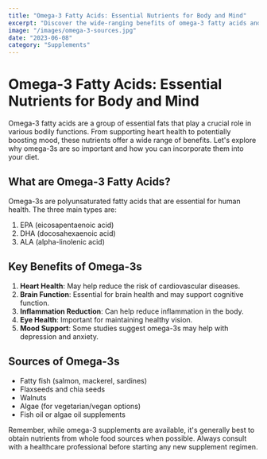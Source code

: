 ```yaml
---
title: "Omega-3 Fatty Acids: Essential Nutrients for Body and Mind"
excerpt: "Discover the wide-ranging benefits of omega-3 fatty acids and why they're crucial for your overall health and well-being."
image: "/images/omega-3-sources.jpg"
date: "2023-06-08"
category: "Supplements"
---
```


# Omega-3 Fatty Acids: Essential Nutrients for Body and Mind

Omega-3 fatty acids are a group of essential fats that play a crucial role in various bodily functions. From supporting heart health to potentially boosting mood, these nutrients offer a wide range of benefits. Let's explore why omega-3s are so important and how you can incorporate them into your diet.

## What are Omega-3 Fatty Acids?

Omega-3s are polyunsaturated fatty acids that are essential for human health. The three main types are:

1. EPA (eicosapentaenoic acid)
2. DHA (docosahexaenoic acid)
3. ALA (alpha-linolenic acid)

## Key Benefits of Omega-3s

1. **Heart Health**: May help reduce the risk of cardiovascular diseases.
2. **Brain Function**: Essential for brain health and may support cognitive function.
3. **Inflammation Reduction**: Can help reduce inflammation in the body.
4. **Eye Health**: Important for maintaining healthy vision.
5. **Mood Support**: Some studies suggest omega-3s may help with depression and anxiety.

## Sources of Omega-3s

- Fatty fish (salmon, mackerel, sardines)
- Flaxseeds and chia seeds
- Walnuts
- Algae (for vegetarian/vegan options)
- Fish oil or algae oil supplements

Remember, while omega-3 supplements are available, it's generally best to obtain nutrients from whole food sources when possible. Always consult with a healthcare professional before starting any new supplement regimen.